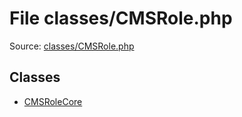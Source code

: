 File classes/CMSRole.php
=========

Source: [classes/CMSRole.php](https://github.com/PrestaShop/PrestaShop/blob/1.6.1.2/classes/CMSRole.php)


Classes
-------

* [CMSRoleCore](class.CMSRoleCore.md)

